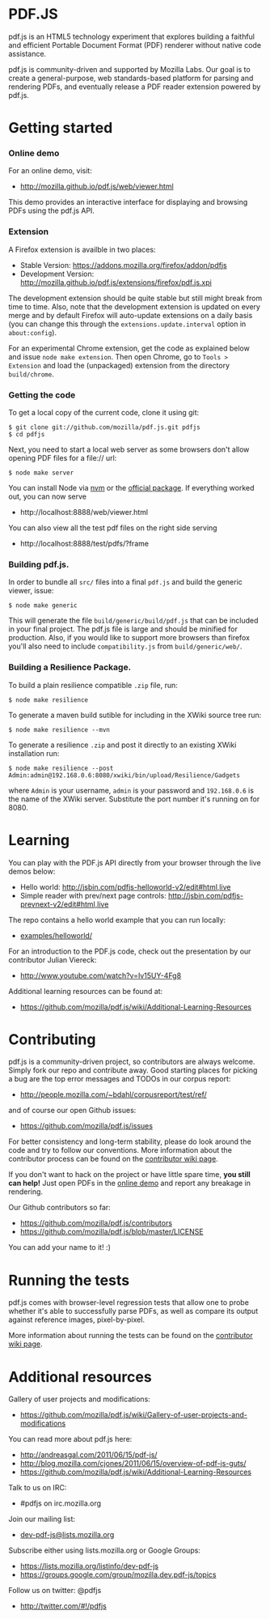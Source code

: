 # PDF.JS

pdf.js is an HTML5 technology experiment that explores building a faithful
and efficient Portable Document Format (PDF) renderer without native code 
assistance.

pdf.js is community-driven and supported by Mozilla Labs. Our goal is to 
create a general-purpose, web standards-based platform for parsing and 
rendering PDFs, and eventually release a PDF reader extension powered by 
pdf.js.

 

# Getting started

### Online demo

For an online demo, visit:

+ http://mozilla.github.io/pdf.js/web/viewer.html

This demo provides an interactive interface for displaying and browsing PDFs
using the pdf.js API.

### Extension

A Firefox extension is availble in two places:

+ Stable Version: https://addons.mozilla.org/firefox/addon/pdfjs
+ Development Version: http://mozilla.github.io/pdf.js/extensions/firefox/pdf.js.xpi

The development extension should be quite stable but still might break from time to time.
Also, note that the development extension is updated on every merge and by default Firefox will
auto-update extensions on a daily basis (you can change this through the 
`extensions.update.interval` option in `about:config`).

For an experimental Chrome extension, get the code as explained below and issue `node make extension`. 
Then open Chrome, go to `Tools > Extension` and load the (unpackaged) extension
from the directory `build/chrome`.

### Getting the code

To get a local copy of the current code, clone it using git:

    $ git clone git://github.com/mozilla/pdf.js.git pdfjs
    $ cd pdfjs

Next, you need to start a local web server as some browsers don't allow opening
PDF files for a file:// url:

    $ node make server

You can install Node via [nvm](https://github.com/creationix/nvm) or the 
[official package](http://nodejs.org). If everything worked out, you can now serve 

+ http://localhost:8888/web/viewer.html

You can also view all the test pdf files on the right side serving

+ http://localhost:8888/test/pdfs/?frame

### Building pdf.js.

In order to bundle all `src/` files into a final `pdf.js` and build the generic viewer, issue:

    $ node make generic

This will generate the file `build/generic/build/pdf.js` that can be included in your final project. The pdf.js file is large and should be minified for production. Also, if you would like to support more browsers than firefox you'll also need to include `compatibility.js` from `build/generic/web/`.

### Building a Resilience Package.

To build a plain resilience compatible `.zip` file, run:

    $ node make resilience

To generate a maven build sutible for including in the XWiki source tree run:

    $ node make resilience --mvn

To generate a resilience `.zip` and post it directly to an existing XWiki installation run:

    $ node make resilience --post Admin:admin@192.168.0.6:8080/xwiki/bin/upload/Resilience/Gadgets

where `Admin` is your username, `admin` is your password and `192.168.0.6` is the name of the XWiki
server. Substitute the port number it's running on for 8080.


# Learning

You can play with the PDF.js API directly from your browser through the live demos below:

+ Hello world: http://jsbin.com/pdfjs-helloworld-v2/edit#html,live
+ Simple reader with prev/next page controls: http://jsbin.com/pdfjs-prevnext-v2/edit#html,live

The repo contains a hello world example that you can run locally:

+ [examples/helloworld/](https://github.com/mozilla/pdf.js/blob/master/examples/helloworld/)

For an introduction to the PDF.js code, check out the presentation by our contributor Julian Viereck:

+ http://www.youtube.com/watch?v=Iv15UY-4Fg8

Additional learning resources can be found at:

+ https://github.com/mozilla/pdf.js/wiki/Additional-Learning-Resources


# Contributing

pdf.js is a community-driven project, so contributors are always welcome. 
Simply fork our repo and contribute away. Good starting places for picking
a bug are the top error messages and TODOs in our corpus report:

+ http://people.mozilla.com/~bdahl/corpusreport/test/ref/

and of course our open Github issues:

+ https://github.com/mozilla/pdf.js/issues 

For better consistency and long-term stability, please do look around the 
code and try to follow our conventions.
More information about the contributor process can be found on the 
[contributor wiki page](https://github.com/mozilla/pdf.js/wiki/Contributing).

If you don't want to hack on the project or have little spare time, __you still
can help!__ Just open PDFs in the 
[online demo](http://mozilla.github.io/pdf.js/web/viewer.html) and report 
any breakage in rendering.

Our Github contributors so far:

+ https://github.com/mozilla/pdf.js/contributors
+ https://github.com/mozilla/pdf.js/blob/master/LICENSE

You can add your name to it! :)


# Running the tests

pdf.js comes with browser-level regression tests that allow one to probe
whether it's able to successfully parse PDFs, as well as compare its output
against reference images, pixel-by-pixel.

More information about running the tests can be found on the
[contributor wiki page](https://github.com/mozilla/pdf.js/wiki/Contributing).


# Additional resources

Gallery of user projects and modifications:

+ https://github.com/mozilla/pdf.js/wiki/Gallery-of-user-projects-and-modifications

You can read more about pdf.js here:

+ http://andreasgal.com/2011/06/15/pdf-js/
+ http://blog.mozilla.com/cjones/2011/06/15/overview-of-pdf-js-guts/
+ https://github.com/mozilla/pdf.js/wiki/Additional-Learning-Resources

Talk to us on IRC:

+ #pdfjs on irc.mozilla.org

Join our mailing list: 

+ dev-pdf-js@lists.mozilla.org

Subscribe either using lists.mozilla.org or Google Groups: 
  
+ https://lists.mozilla.org/listinfo/dev-pdf-js
+ https://groups.google.com/group/mozilla.dev.pdf-js/topics

Follow us on twitter: @pdfjs

+ http://twitter.com/#!/pdfjs

